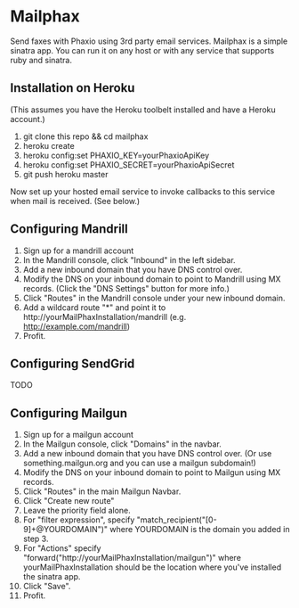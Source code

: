 Mailphax
========

Send faxes with Phaxio using 3rd party email services.  Mailphax is a simple sinatra app.  You can run it on any host or with any service that supports ruby and sinatra.


Installation on Heroku
------------

(This assumes you have the Heroku toolbelt installed and have a Heroku account.)

1. git clone this repo && cd mailphax
1. heroku create
1. heroku config:set PHAXIO_KEY=yourPhaxioApiKey
1. heroku config:set PHAXIO_SECRET=yourPhaxioApiSecret
1. git push heroku master

Now set up your hosted email service to invoke callbacks to this service when mail is received.  (See below.)

Configuring Mandrill
--------------------

1. Sign up for a mandrill account
1. In the Mandrill console, click "Inbound" in the left sidebar.
1. Add a new inbound domain that you have DNS control over.
1. Modify the DNS on your inbound domain to point to Mandrill using MX records. (Click the "DNS Settings" button for more info.)
1. Click "Routes" in the Mandrill console under your new inbound domain.
1. Add a wildcard route "*" and point it to http://yourMailPhaxInstallation/mandrill (e.g. http://example.com/mandrill)
1. Profit.

Configuring SendGrid
-------
TODO

Configuring Mailgun
-------
1. Sign up for a mailgun account
1. In the Mailgun console, click "Domains" in the navbar.
1. Add a new inbound domain that you have DNS control over.  (Or use something.mailgun.org and you can use a mailgun subdomain!)
1. Modify the DNS on your inbound domain to point to Mailgun using MX records.
1. Click "Routes" in the main Mailgun Navbar.
1. Click "Create new route"
1. Leave the priority field alone.
1. For "filter expression", specify "match_recipient("[0-9]+@YOURDOMAIN")" where YOURDOMAIN is the domain you added in step 3.
1. For "Actions" specify "forward("http://yourMailPhaxInstallation/mailgun")" where yourMailPhaxInstallation should be the location where you've installed the sinatra app.
1. Click "Save".
1. Profit.
